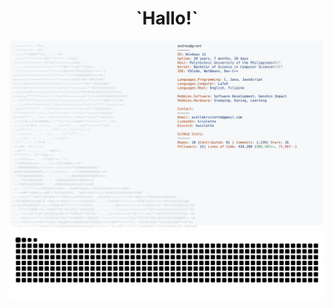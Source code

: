 <div align="center">
  <h1>
    `Hallo!`
  </h1>
  
  <a href="https://github.com/krislette/krislette">
    <picture>
      <source media="(prefers-color-scheme: dark)" srcset="https://raw.githubusercontent.com/krislette/krislette/main/modes/dark_mode.svg">
      <img alt="Krislette's GitHub Profile README" src="https://raw.githubusercontent.com/krislette/krislette/main/modes/light_mode.svg">
    </picture>
  </a>
  
  <div>
    <img src="https://github.com/krislette/krislette/blob/output/github-contribution-grid-snake.svg"/>
  </div>
</div>

